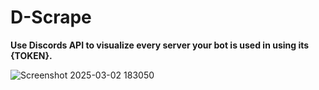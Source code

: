 # D-Scrape
**Use Discords API to visualize every server your bot is used in using its {TOKEN}.**

![Screenshot 2025-03-02 183050](https://github.com/user-attachments/assets/90d17b20-4ff7-48a7-99da-ba68611e00b7)
